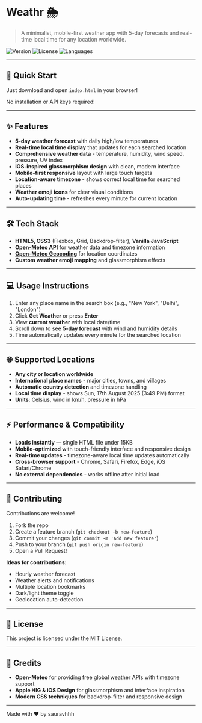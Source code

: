 # Weathr 🌦️

> A minimalist, mobile-first weather app with 5-day forecasts and real-time local time for any location worldwide.

![Version](https://img.shields.io/badge/version-1.0.0-blue.svg?style=flat-square)
![License](https://img.shields.io/badge/license-MIT-green.svg?style=flat-square)
![Languages](https://img.shields.io/badge/languages-HTML%20%7C%20CSS%20%7C%20JS-orange.svg?style=flat-square)

---

## 🚀 Quick Start

Just download and open `index.html` in your browser!

No installation or API keys required!

---

## ✨ Features

- **5-day weather forecast** with daily high/low temperatures
- **Real-time local time display** that updates for each searched location
- **Comprehensive weather data** - temperature, humidity, wind speed, pressure, UV index
- **iOS-inspired glassmorphism design** with clean, modern interface
- **Mobile-first responsive** layout with large touch targets
- **Location-aware timezone** - shows correct local time for searched places
- **Weather emoji icons** for clear visual conditions
- **Auto-updating time** - refreshes every minute for current location

---

## 🛠 Tech Stack

- **HTML5, CSS3** (Flexbox, Grid, Backdrop-filter), **Vanilla JavaScript**
- **[Open-Meteo API](https://open-meteo.com/)** for weather data and timezone information
- **[Open-Meteo Geocoding](https://geocoding-api.open-meteo.com/)** for location coordinates
- **Custom weather emoji mapping** and glassmorphism effects

---

## 💻 Usage Instructions

1. Enter any place name in the search box (e.g., "New York", "Delhi", "London")
2. Click **Get Weather** or press **Enter**
3. View **current weather** with local date/time
4. Scroll down to see **5-day forecast** with wind and humidity details
5. Time automatically updates every minute for the searched location

---

## 🌐 Supported Locations

- **Any city or location worldwide**
- **International place names** - major cities, towns, and villages
- **Automatic country detection** and timezone handling
- **Local time display** - shows Sun, 17th August 2025 (3:49 PM) format
- **Units**: Celsius, wind in km/h, pressure in hPa

---

## ⚡ Performance & Compatibility

- **Loads instantly** — single HTML file under 15KB
- **Mobile-optimized** with touch-friendly interface and responsive design
- **Real-time updates** - timezone-aware local time updates automatically
- **Cross-browser support** - Chrome, Safari, Firefox, Edge, iOS Safari/Chrome
- **No external dependencies** - works offline after initial load

---

## 🤝 Contributing

Contributions are welcome!

1. Fork the repo
2. Create a feature branch (`git checkout -b new-feature`)
3. Commit your changes (`git commit -m 'Add new feature'`)
4. Push to your branch (`git push origin new-feature`)
5. Open a Pull Request!

**Ideas for contributions:**
- Hourly weather forecast
- Weather alerts and notifications
- Multiple location bookmarks
- Dark/light theme toggle
- Geolocation auto-detection

---

## 📄 License

This project is licensed under the MIT License.

---

## 🙏 Credits

- **Open-Meteo** for providing free global weather APIs with timezone support
- **Apple HIG & iOS Design** for glassmorphism and interface inspiration
- **Modern CSS techniques** for backdrop-filter and responsive design

---

Made with ❤️ by sauravhhh

